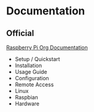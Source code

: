# Documentation

## Official

[Raspberry Pi Org Documentation](https://www.raspberrypi.org/documentation/)

- Setup / Quickstart
- Installation
- Usage Guide
- Configuration
- Remote Access
- Linux
- Raspbian
- Hardware